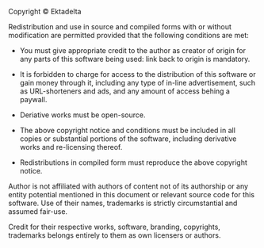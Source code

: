 Copyright © Ektadelta

Redistribution and use in source and compiled forms with or without modification are permitted provided that the following conditions are met:
 
* You must give appropriate credit to the author as creator of origin for any parts of this software being used: link back to origin is mandatory.

* It is forbidden to charge for access to the distribution of this software or gain money through it, including any type of in-line advertisement, such as URL-shorteners and ads, and any amount of access behing a paywall.

* Deriative works must be open-source.

* The above copyright notice and conditions must be included in all copies or substantial portions of the software, including derivative works and re-licensing thereof.

* Redistributions in compiled form must reproduce the above copyright notice. 

Author is not affiliated with authors of content not of its authorship or any entity potential mentioned in this document or relevant source code for this software. Use of their names, trademarks is strictly circumstantial and assumed fair-use.

Credit for their respective works, software, branding, copyrights, trademarks belongs entirely to them as own licensers or authors.
